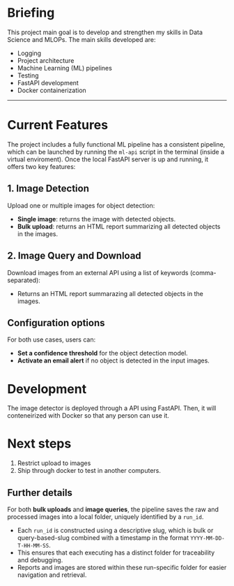 # Briefing

This project main goal is to develop and strengthen my skills in Data Science and MLOPs. The main skills developed are:
* Logging
* Project architecture
* Machine Learning (ML) pipelines
* Testing
* FastAPI development
* Docker containerization

---

# Current Features

The project includes a fully functional ML pipeline has a consistent pipeline, which can be launched by running the `ml-api` script in the terminal (inside a virtual enviroment). Once the local FastAPI server is up and running, it offers two key features:

## 1. Image Detection
Upload one or multiple images for object detection:

* **Single image**: returns the image with detected objects.
* **Bulk upload**: returns an HTML report summarizing all detected objects in the images.

## 2. Image Query and Download

Download images from an external API using a list of keywords (comma-separated):

* Returns an HTML report summarazing all detected objects in the images.

## Configuration options

For both use cases, users can:

* **Set a confidence threshold** for the object detection model.
* **Activate an email alert** if no object is detected in the input images.


# Development

The image detector is deployed through a API using FastAPI. Then, it will conteneirized with Docker so that any person can use it.

# Next steps

1. Restrict upload to images
2. Ship through docker to test in another computers.

## Further details

For both **bulk uploads** and **image queries**, the pipeline saves the raw and processed images into a local folder, uniquely identified by a `run_id`.

* Each `run_id` is constructed using a descriptive slug, which is bulk or query-based-slug combined with a timestamp  in the format `YYYY-MM-DD-T-HH-MM-SS`.
* This ensures that each executing has a distinct folder for traceability and debugging.
* Reports and images are stored within these run-specific folder for easier navigation and retrieval.
